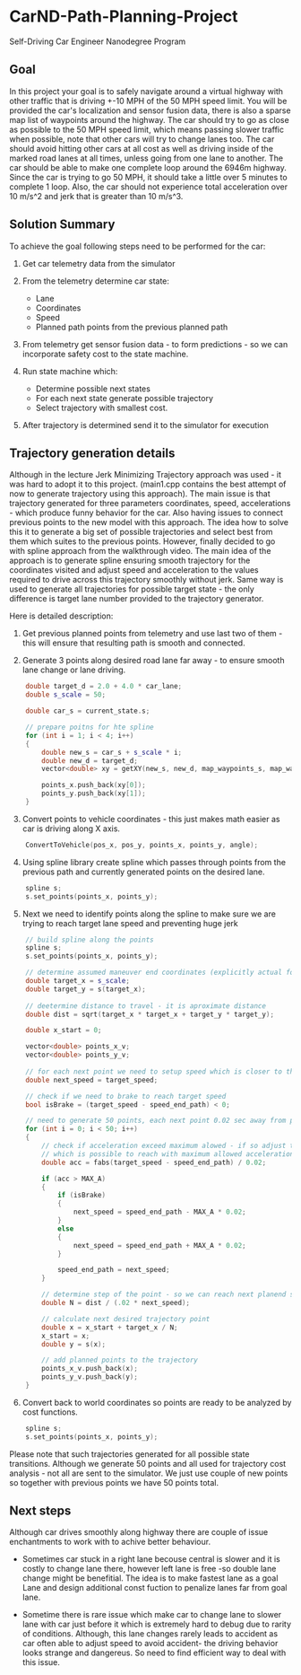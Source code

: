 # CarND-Path-Planning-Project
Self-Driving Car Engineer Nanodegree Program
  

## Goal
In this project your goal is to safely navigate around a virtual highway with other traffic that is driving +-10 MPH of the 50 MPH speed limit. You will be provided the car's localization and sensor fusion data, there is also a sparse map list of waypoints around the highway. The car should try to go as close as possible to the 50 MPH speed limit, which means passing slower traffic when possible, note that other cars will try to change lanes too. The car should avoid hitting other cars at all cost as well as driving inside of the marked road lanes at all times, unless going from one lane to another. The car should be able to make one complete loop around the 6946m highway. Since the car is trying to go 50 MPH, it should take a little over 5 minutes to complete 1 loop. Also, the car should not experience total acceleration over 10 m/s^2 and jerk that is greater than 10 m/s^3.


## Solution Summary

To achieve the goal following steps need to be performed for the car:

1. Get car telemetry data from the simulator
2. From the telemetry determine car state:
   * Lane
   * Coordinates
   * Speed
   * Planned path points from the previous planned path
   
3. From telemetry get sensor fusion data - to form predictions - so we can incorporate safety cost to the state machine.

4. Run state machine which: 
   * Determine possible next states
   * For each next state generate possible trajectory
   * Select trajectory with smallest cost.

5. After trajectory is determined send it to the simulator for execution

## Trajectory generation details

Although in the lecture Jerk Minimizing Trajectory approach was used - it was hard to adopt it to this project. (main1.cpp contains the best attempt of now to generate trajectory using this approach). The main issue is that trajectory generated for three parameters coordinates, speed, accelerations - which produce funny behavior for the car. Also having issues to connect previous points to the new model with this approach.   The idea how to solve this it to generate a big set of possible trajectories and select best from them which suites to the previous points. 
However, finally decided to go with spline approach from the walkthrough video. The main idea of the approach is to generate spline ensuring smooth trajectory for the coordinates visited and adjust speed and acceleration to the values required to drive across this trajectory smoothly without jerk. 
Same way is used to generate all trajectories for possible target state - the only difference is target lane number provided to the trajectory generator.

Here is detailed description:
1. Get previous planned points from telemetry and use last two of them - this will ensure that resulting path is smooth and connected.

2. Generate 3 points along desired road lane far away - to ensure smooth lane change or lane driving.  

```cpp
	double target_d = 2.0 + 4.0 * car_lane;
	double s_scale = 50;

	double car_s = current_state.s;

	// prepare poitns for hte spline
	for (int i = 1; i < 4; i++)
	{
		double new_s = car_s + s_scale * i;
		double new_d = target_d;
		vector<double> xy = getXY(new_s, new_d, map_waypoints_s, map_waypoints_x, map_waypoints_y);

		points_x.push_back(xy[0]);
		points_y.push_back(xy[1]);
	}

```

3. Convert points to vehicle coordinates - this just makes math easier as car is driving along X axis.

```cpp
	ConvertToVehicle(pos_x, pos_y, points_x, points_y, angle);
```

4. Using spline library create spline which passes through points from the previous path and currently generated points on the desired lane.
	
```cpp
	spline s;
	s.set_points(points_x, points_y);
```

5. Next we need to identify points along the spline to make sure we are trying to reach target lane speed and preventing huge jerk

```cpp
	// build spline along the points
	spline s;
	s.set_points(points_x, points_y);

	// determine assumed maneuver end coordinates (explicitly actual for lane change)
	double target_x = s_scale;
	double target_y = s(target_x);
	
	// deetermine distance to travel - it is aproximate distance
	double dist = sqrt(target_x * target_x + target_y * target_y);

	double x_start = 0;

	vector<double> points_x_v;
	vector<double> points_y_v;
	
	// for each next point we need to setup speed which is closer to the target speed but do not cause jerk
	double next_speed = target_speed;

	// check if we need to brake to reach target speed
	bool isBrake = (target_speed - speed_end_path) < 0;

	// need to generate 50 points, each next point 0.02 sec away from previous
	for (int i = 0; i < 50; i++)
	{
		// check if acceleration exceed maximum alowed - if so adjust target speed to the value
		// which is possible to reach with maximum allowed acceleration
		double acc = fabs(target_speed - speed_end_path) / 0.02;

		if (acc > MAX_A)
		{
			if (isBrake)
			{
				next_speed = speed_end_path - MAX_A * 0.02;
			}
			else
			{
				next_speed = speed_end_path + MAX_A * 0.02;
			}

			speed_end_path = next_speed;
		}

		// determine step of the point - so we can reach next planend speed
		double N = dist / (.02 * next_speed);

		// calculate next desired trajectory point
		double x = x_start + target_x / N;
		x_start = x;
		double y = s(x);

		// add planned points to the trajectory
		points_x_v.push_back(x);
		points_y_v.push_back(y);
	}

```

6. Convert back to world coordinates so points are ready to be analyzed by cost functions.


```cpp
	spline s;
	s.set_points(points_x, points_y);
```

Please note that such trajectories generated for all possible state transitions. Although we generate 50 points and all used for trajectory cost analysis - not all are sent to the simulator.  We just use couple of new points so together with previous points we have 50 points total.

## Next steps

Although car drives smoothly along highway there are couple of issue enchantments to work with to achive better behaviour.

* Sometimes car stuck in a right lane becouse central is slower and it is costly to change lane there, however left lane is free -so double lane change might be benefitial.   The idea is to make fastest lane as a goal Lane and design additional const fuction to penalize lanes far from goal lane.

* Sometime there is rare issue which make car to change lane to slower lane with car just before it which is extremely hard to debug due to rarity of conditions. Although, this lane changes rarely leads to accident as car often able to adjust speed to avoid accident- the driving behavior looks strange and dangereus. So need to find efficient way to deal with this issue.





